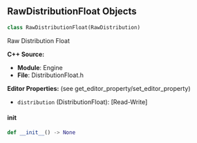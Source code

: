 ## RawDistributionFloat Objects

```python
class RawDistributionFloat(RawDistribution)
```

Raw Distribution Float

**C++ Source:**

- **Module**: Engine
- **File**: DistributionFloat.h

**Editor Properties:** (see get_editor_property/set_editor_property)

- ``distribution`` (DistributionFloat):  [Read-Write]

<a id="unreal.RawDistributionFloat.__init__"></a>

#### __init__

```python
def __init__() -> None
```

<a id="unreal.ParticleRandomSeedInfo"></a>